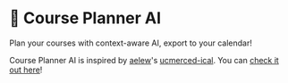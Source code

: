 # 📅 Course Planner AI

Plan your courses with context-aware AI, export to your calendar!

Course Planner AI is inspired by [aelew](https://github.com/aelew)'s [ucmerced-ical](https://github.com/aelew/ucmerced-ical). You can [check it out here](https://cal.aelew.com/)!

<!-- <img src="/landing-page.png" alt="Preview" width="700" /> -->